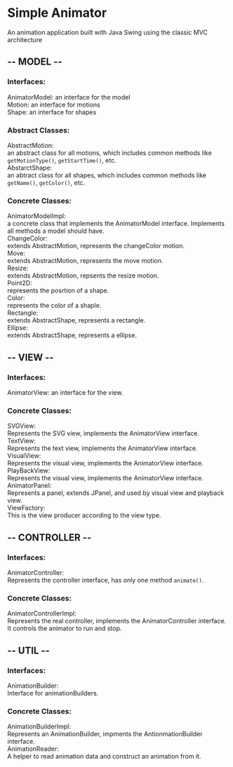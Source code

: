 # Simple Animator
An animation application built with Java Swing using the classic MVC architecture<br>


## -- MODEL --
### Interfaces:
AnimatorModel: an interface for the model<br>
Motion: an interface for motions<br>
Shape: an interface for shapes <br>
### Abstract Classes:
AbstractMotion:<br> an abstract class for all motions, which includes common methods like `getMotionType()`, `getStartTime()`, etc.<br>
AbstarctShape:<br> an abtract class for all shapes, which includes common methods like `getName()`, `getColor()`, etc.<br>
### Concrete Classes:
AnimatorModelImpl:<br> a concrete class that implements the AnimatorModel interface. Implements all methods a model should have.<br>
ChangeColor:<br> extends AbstractMotion, represents the changeColor motion.<br>
Move:<br> extends AbstractMotion, represents the move motion.<br>
Resize:<br> extends AbstractMotion, repsents the resize motion.<br>
Point2D:<br> represents the posrtion of a shape.<br>
Color:<br> represents the color of a shaple.<br>
Rectangle:<br> extends AbstractShape, represents a rectangle.<br>
Ellipse:<br>  extends AbstractShape, represents a ellipse.<br>

## -- VIEW --
### Interfaces:
AnimatorView:  an interface for the view.<br>
### Concrete Classes:
SVGView:<br> Represents the SVG view, implements the AnimatorView interface.<br>
TextView:<br> Represents the text view, implements the AnimatorView interface.<br>
VisualView:<br> Represents the visual view, implements the AnimatorView interface.<br>
PlayBackView:<br> Represents the visual view, implements the AnimatorView interface.<br>
AnimatorPanel:<br> Represents a panel, extends JPanel, and used by visual view and playback view.<br>
ViewFactory:<br> This is the view producer according to the view type.<br>

## -- CONTROLLER --
### Interfaces:
AnimatorController:<br> Represents the controller interface, has only one method `animate()`.<br>
### Concrete Classes:
AnimatorControllerImpl:<br> Represents the real controller, implements the AnimatorController interface. It controls the animator to run and stop.

## -- UTIL --
### Interfaces:
AnimationBuilder:<br> Interface for animationBuilders.<br>
### Concrete Classes:
AnimationBuilderImpl:<br> Represents an AnimationBuilder, impments the AntionmationBuilder interface.<br>
AnimationReader:<br>A helper to read animation data and construct an animation from it.
